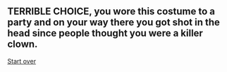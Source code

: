 ## TERRIBLE CHOICE, you wore this costume to a party and on your way there you got shot in the head since people thought you were a killer clown. 

[Start over](../../home.md)
